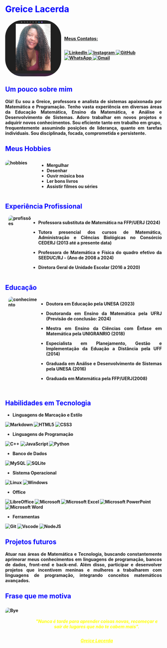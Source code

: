 <h1 style="color: blue;">Greice Lacerda</h1>

<div style="display: flex; align-items: center;">
  <img src="Foto 2.png" alt="Essa sou eu!" style="border-radius: 30%; width: 180px; height: 180px; object-fit: cover; margin-right: 10px;">
  <div style="display: flex; flex-direction: column; align-items: flex-start;">
    <span><b><u>Meus Contatos:</u></U></span><p></p>
    <a href="https://www.linkedin.com/in/greice-lacerda-87071228b" style="margin-top: 10px;">
      <img src="https://img.shields.io/badge/LinkedIn-0077B5?style=for-the-badge&logo=linkedin&logoColor=white" alt="LinkedIn">
    </a>
    <a href="https://www.instagram.com/GreiceLacerda/" style="margin-top: 10px;">
      <img src="https://img.shields.io/badge/-Instagram-@Khellytha?style=for-the-badge&logo=instagram&logoColor=white" alt="Instagram">
    </a>
    <a href="https://github.com/Greice-Lacerda/SITE-SIMPLES" style="margin-top: 10px;">
      <img src="https://img.shields.io/badge/GitHub-181717?style=for-the-badge&logo=github&logoColor=white" alt="GitHub">
    </a>
    <a href="https://wa.me/qr/RUWSQXFHZ5U4F1" style="margin-top: 10px;">
      <img src="https://img.shields.io/badge/WhatsApp-25D366?style=for-the-badge&logo=whatsapp&logoColor=white" alt="WhatsApp">
    </a>
    <a href="mailto:greicelacerda@gmail.com" style="margin-top: 10px;">
      <img src="https://img.shields.io/badge/Gmail-333333?style=for-the-badge&logo=gmail&logoColor=red" alt="Gmail">
    </a>
   </div>
</div>

<h2 style="color: blue;">Um pouco sobre mim</h2>
<div style="text-align: justify">
Olá! Eu sou a Greice, professora e analista de sistemas apaixonada por Matemática e Programação. Tenho vasta experiência em diversas áreas da Educação Matemática, Ensino da Matemática, e Análise e Desenvolvimento de Sistemas. Adoro trabalhar em novos projetos e adquirir novos conhecimentos. Sou eficiente tanto em trabalho em grupo, frequentemente assumindo posições de liderança, quanto em tarefas individuais. Sou disciplinada, focada, comprometida e persistente.
</div>

<h2 style="color: blue;">Meus Hobbies</h2>
<div style="display: flex; align-items: center;">
  <img src="https://th.bing.com/th/id/OIP.SNRNaKQMVPuSefRs6JU1NgHaE1?rs=1&pid=ImgDetMain" alt="hobbies" style="border-radius: 10%; width: 100px; height: 100px; object-fit: cover; margin-right: 10px;">
  <div style="display: flex; flex-direction: column; align-items: flex-start;">
      <ul>
      <li>Mergulhar</li>
      <li>Desenhar</li>
      <li>Ouvir música boa</li>
      <li>Ler bons livros</li>
      <li>Assistir filmes ou séries</li>
      </ul>
  </div>
</div>


<h2 style="color: blue;">Experiência Profissional</h2>
<div style="display: flex; align-items: left;">
  <img src="https://i.pinimg.com/originals/7c/21/93/7c21936d03ff68439d48689a01f6c4e0.jpg" alt="profissões" style="border-radius: 10%; width: 100px; height: 100px; object-fit: cover; margin-left: 10px;">
    <div style="display: flex; flex-direction: column; align-items: flex-start;">
    <ul>
    <li align="justify">Professora substituta de Matemática na FFP/UERJ (2024)</li>
    <p>
    <li align="justify">Tutora presencial dos cursos de Matemática, Administração e Ciências Biológicas no Consórcio CEDERJ (2013 até a presente data)
    <p>
    <li align="justify">Professora de Matemática e Física do quadro efetivo da SEEDUC/RJ -  (Ano de 2008 a 2024)</li>
    <p>
    <li align="justify">Diretora Geral de Unidade Escolar (2016 a 2020)
    </li>
    </ul>
    </div>
</div>

<h2 style="color: blue;">Educação</h2>
<div style="display: flex; align-items: left;">
  <img src="https://i.pinimg.com/736x/7c/f4/ac/7cf4ac9a64cbc5f63860267e86fe6886.jpg" alt="conhecimento" style="border-radius: 10%; width: 100px; height: 100px; object-fit: cover; margin-left: 10px;">
    <div style="display: flex; flex-direction: column; align-items: flex-start;">
      <ul>
      <li align="justify">Doutora em Educação pela UNESA (2023)
    </li>
    <p>
    <li align="justify">Doutoranda em Ensino da Matemática pela UFRJ (Previsão de conclusão: 2024)
    </li>
    <p>
    <li align="justify">Mestra em Ensino da Ciências com Ênfase em Matemática pela UNIGRANRIO (2018)
    </li>
    </p>
    <li align="justify">Especialista em Planejamento, Gestão e Implementação da Eduação a Distância pela UFF (2014)
    </li>
    </p>
    <li align="justify">Graduada em Análise e Desenvolvimento de Sistemas pela UNESA (2016)
    </li>
    </p>
    <li align="justify">Graduada em Matemática pela FFP/UERJ(2008)
    </li>
    </p>
  </ul>
  </div>
</div>

<h2 style="color: blue;"> Habilidades em Tecnologia</h2>
<div style="text-align: justify">
<ul>
<li>Linguagens de Marcação e Estilo</li>
</div>

![Markdown](https://img.shields.io/badge/Markdown-000?style=for-the-badge&logo=markdown)  ![HTML5](https://img.shields.io/badge/HTML5-E34F26?style=for-the-badge&logo=html5&logoColor=white) ![CSS3](https://img.shields.io/badge/CSS3-1572B6?style=for-the-badge&logo=css3&logoColor=white)

<div style="text-align: justify">
<ul>
<li>Linguagens de Programação</li>
</div>

![C++](https://img.shields.io/badge/C%2B%2B-00599C?style=for-the-badge&logo=c%2B%2B&logoColor=white) ![JavaScript](https://img.shields.io/badge/JavaScript-F7DF1E?style=for-the-badge&logo=javascript&logoColor=black)  ![Python](https://img.shields.io/badge/python-3670A0?style=for-the-badge&logo=python&logoColor=ffdd54)
 
<div style="text-align: justify">
<ul>
<li>Banco de Dados</li>
</div>

![MySQL](https://img.shields.io/badge/MySQL-00000F?style=for-the-badge&logo=mysql&logoColor=white) ![SQLite](https://img.shields.io/badge/SQLite-000?style=for-the-badge&logo=sqlite&logoColor=07405E)

<div style="text-align: justify">
<ul>
<li>Sistema Operacional</li>
</div>

![Linux](https://img.shields.io/badge/Linux-000?style=for-the-badge&logo=linux&logoColor=FCC624) ![Windows](https://img.shields.io/badge/Windows-000?style=for-the-badge&logo=windows&logoColor=ffdd54)

<div style="text-align: justify">
<ul>
<li>Office</li>
</div>

![LibreOffice](https://img.shields.io/badge/LibreOffice-%2318A303?style=for-the-badge&logo=LibreOffice&logoColor=white) ![Microsoft](https://img.shields.io/badge/Microsoft-0078D4?style=for-the-badge&logo=microsoft&logoColor=white)
![Microsoft Excel](https://img.shields.io/badge/Microsoft_Excel-217346?style=for-the-badge&logo=microsoft-excel&logoColor=white) ![Microsoft PowerPoint](https://img.shields.io/badge/Microsoft_PowerPoint-B7472A?style=for-the-badge&logo=microsoft-powerpoint&logoColor=white)
![Microsoft Word](https://img.shields.io/badge/Microsoft_Word-2B579A?style=for-the-badge&logo=microsoft-word&logoColor=white)


<div style="text-align: justify">
<ul>
<li>Ferramentas</li>
</div>

![Git](https://img.shields.io/badge/GIT-E44C30?style=for-the-badge&logo=git&logoColor=white)  ![Vscode](https://img.shields.io/badge/Vscode-007ACC?style=for-the-badge&logo=visual-studio-code&logoColor=white) ![NodeJS](https://img.shields.io/badge/node.js-6DA55F?style=for-the-badge&logo=node.js&logoColor=white)

<h2 style="color: blue;"> Projetos futuros</h2>
<div style="text-align: justify">
Atuar nas áreas de Matemática e Tecnologia, buscando constantemente aprimorar meus conhecimentos em linguagens de programação, bancos de dados, front-end e back-end. Além disso, participar e desenvolver projetos que incentivem meninas e mulheres a trabalharem com linguagens de programação, integrando conceitos matemáticos avançados.
</div>

<h2 style="color: blue;"> Frase que me motiva</h2>
<div style="display: flex; align-items: center;">
  <img src="https://th.bing.com/th/id/OIP.lJ9MtrDj-y0CmEOpWMlKPQHaI6?w=170&h=205&c=7&r=0&o=5&pid=1.7" alt="Bye" style="border-radius: 10%; width: 120px; height: 120px; object-fit: cover; margin-right: 10px;">
    <div style="display: flex; flex-direction: column; align-items: flex-start; align-items: center;"><p>
      <p style="color: yellow;" align="center"><i>"Nunca é tarde para aprender coisas novas, recomeçar e sair de lugares que não te cabem mais". 
      <p style="color: yellow;" align="center"><i><u> Greice Lacerda</u></i></p>
    </div>
</div>